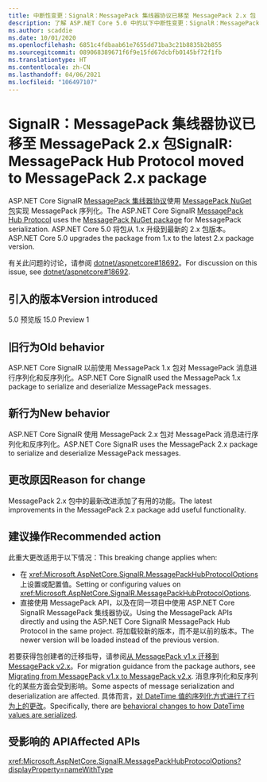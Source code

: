 ```yaml
---
title: 中断性变更：SignalR：MessagePack 集线器协议已移至 MessagePack 2.x 包
description: 了解 ASP.NET Core 5.0 中的以下中断性变更：SignalR：MessagePack 集线器协议已移至 MessagePack 2.x 包
ms.author: scaddie
ms.date: 10/01/2020
ms.openlocfilehash: 6851c4fdbaab61e7655dd71ba3c21b8835b2b855
ms.sourcegitcommit: 089068389671f6f9e15fd67dcbfb0145bf72f1fb
ms.translationtype: HT
ms.contentlocale: zh-CN
ms.lasthandoff: 04/06/2021
ms.locfileid: "106497107"
---
```

# <a name="signalr-messagepack-hub-protocol-moved-to-messagepack-2x-package"></a><span data-ttu-id="27cfd-103">SignalR：MessagePack 集线器协议已移至 MessagePack 2.x 包</span><span class="sxs-lookup"><span data-stu-id="27cfd-103">SignalR: MessagePack Hub Protocol moved to MessagePack 2.x package</span></span>

<span data-ttu-id="27cfd-104">ASP.NET Core SignalR [MessagePack 集线器协议](/aspnet/core/signalr/messagepackhubprotocol)使用 [MessagePack NuGet 包](https://www.nuget.org/packages/MessagePack)实现 MessagePack 序列化。</span><span class="sxs-lookup"><span data-stu-id="27cfd-104">The ASP.NET Core SignalR [MessagePack Hub Protocol](/aspnet/core/signalr/messagepackhubprotocol) uses the [MessagePack NuGet package](https://www.nuget.org/packages/MessagePack) for MessagePack serialization.</span></span> <span data-ttu-id="27cfd-105">ASP.NET Core 5.0 将包从 1.x 升级到最新的 2.x 包版本。</span><span class="sxs-lookup"><span data-stu-id="27cfd-105">ASP.NET Core 5.0 upgrades the package from 1.x to the latest 2.x package version.</span></span>

<span data-ttu-id="27cfd-106">有关此问题的讨论，请参阅 [dotnet/aspnetcore#18692](https://github.com/dotnet/aspnetcore/issues/18692)。</span><span class="sxs-lookup"><span data-stu-id="27cfd-106">For discussion on this issue, see [dotnet/aspnetcore#18692](https://github.com/dotnet/aspnetcore/issues/18692).</span></span>

## <a name="version-introduced"></a><span data-ttu-id="27cfd-107">引入的版本</span><span class="sxs-lookup"><span data-stu-id="27cfd-107">Version introduced</span></span>

<span data-ttu-id="27cfd-108">5.0 预览版 1</span><span class="sxs-lookup"><span data-stu-id="27cfd-108">5.0 Preview 1</span></span>

## <a name="old-behavior"></a><span data-ttu-id="27cfd-109">旧行为</span><span class="sxs-lookup"><span data-stu-id="27cfd-109">Old behavior</span></span>

<span data-ttu-id="27cfd-110">ASP.NET Core SignalR 以前使用 MessagePack 1.x 包对 MessagePack 消息进行序列化和反序列化。</span><span class="sxs-lookup"><span data-stu-id="27cfd-110">ASP.NET Core SignalR used the MessagePack 1.x package to serialize and deserialize MessagePack messages.</span></span>

## <a name="new-behavior"></a><span data-ttu-id="27cfd-111">新行为</span><span class="sxs-lookup"><span data-stu-id="27cfd-111">New behavior</span></span>

<span data-ttu-id="27cfd-112">ASP.NET Core SignalR 使用 MessagePack 2.x 包对 MessagePack 消息进行序列化和反序列化。</span><span class="sxs-lookup"><span data-stu-id="27cfd-112">ASP.NET Core SignalR uses the MessagePack 2.x package to serialize and deserialize MessagePack messages.</span></span>

## <a name="reason-for-change"></a><span data-ttu-id="27cfd-113">更改原因</span><span class="sxs-lookup"><span data-stu-id="27cfd-113">Reason for change</span></span>

<span data-ttu-id="27cfd-114">MessagePack 2.x 包中的最新改进添加了有用的功能。</span><span class="sxs-lookup"><span data-stu-id="27cfd-114">The latest improvements in the MessagePack 2.x package add useful functionality.</span></span>

## <a name="recommended-action"></a><span data-ttu-id="27cfd-115">建议操作</span><span class="sxs-lookup"><span data-stu-id="27cfd-115">Recommended action</span></span>

<span data-ttu-id="27cfd-116">此重大更改适用于以下情况：</span><span class="sxs-lookup"><span data-stu-id="27cfd-116">This breaking change applies when:</span></span>

* <span data-ttu-id="27cfd-117">在 <xref:Microsoft.AspNetCore.SignalR.MessagePackHubProtocolOptions> 上设置或配置值。</span><span class="sxs-lookup"><span data-stu-id="27cfd-117">Setting or configuring values on <xref:Microsoft.AspNetCore.SignalR.MessagePackHubProtocolOptions>.</span></span>
* <span data-ttu-id="27cfd-118">直接使用 MessagePack API，以及在同一项目中使用 ASP.NET Core SignalR MessagePack 集线器协议。</span><span class="sxs-lookup"><span data-stu-id="27cfd-118">Using the MessagePack APIs directly and using the ASP.NET Core SignalR MessagePack Hub Protocol in the same project.</span></span> <span data-ttu-id="27cfd-119">将加载较新的版本，而不是以前的版本。</span><span class="sxs-lookup"><span data-stu-id="27cfd-119">The newer version will be loaded instead of the previous version.</span></span>

<span data-ttu-id="27cfd-120">若要获得包创建者的迁移指导，请参阅[从 MessagePack v1.x 迁移到 MessagePack v2.x](https://github.com/neuecc/MessagePack-CSharp/blob/master/doc/migration.md)。</span><span class="sxs-lookup"><span data-stu-id="27cfd-120">For migration guidance from the package authors, see [Migrating from MessagePack v1.x to MessagePack v2.x](https://github.com/neuecc/MessagePack-CSharp/blob/master/doc/migration.md).</span></span> <span data-ttu-id="27cfd-121">消息序列化和反序列化的某些方面会受到影响。</span><span class="sxs-lookup"><span data-stu-id="27cfd-121">Some aspects of message serialization and deserialization are affected.</span></span> <span data-ttu-id="27cfd-122">具体而言，[对 DateTime 值的序列化方式进行了行为上的更改](https://github.com/neuecc/MessagePack-CSharp/blob/master/doc/migration.md#behavioral-changes)。</span><span class="sxs-lookup"><span data-stu-id="27cfd-122">Specifically, there are [behavioral changes to how DateTime values are serialized](https://github.com/neuecc/MessagePack-CSharp/blob/master/doc/migration.md#behavioral-changes).</span></span>

## <a name="affected-apis"></a><span data-ttu-id="27cfd-123">受影响的 API</span><span class="sxs-lookup"><span data-stu-id="27cfd-123">Affected APIs</span></span>

<xref:Microsoft.AspNetCore.SignalR.MessagePackHubProtocolOptions?displayProperty=nameWithType>

<!--

### Category

ASP.NET Core

### Affected APIs

`T:Microsoft.AspNetCore.SignalR.MessagePackHubProtocolOptions`

-->

